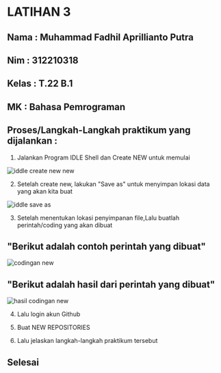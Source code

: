 # LATIHAN 3


## Nama  : Muhammad Fadhil Aprillianto Putra
## Nim   : 312210318
## Kelas : T.22 B.1
## MK    : Bahasa Pemrograman




## Proses/Langkah-Langkah praktikum yang dijalankan :

1. Jalankan Program IDLE Shell dan Create NEW untuk memulai


![iddle create new new](https://user-images.githubusercontent.com/115865583/196441092-37a1bfd1-0ddf-47de-b59c-6010e1d10750.png)




2. Setelah create new, lakukan "Save as" untuk menyimpan lokasi data yang akan kita buat


![iddle save as](https://user-images.githubusercontent.com/115865583/196434130-f0f08f96-1a6a-4a65-9af9-15ed4ea3ca8e.png)


3. Setelah menentukan lokasi penyimpanan file,Lalu buatlah perintah/coding yang akan dibuat

## "Berikut adalah contoh perintah yang dibuat"

![codingan new](https://user-images.githubusercontent.com/115865583/196440062-e8cc7872-c449-4bb6-830f-6f7893d22f2b.png)









## "Berikut adalah hasil dari perintah yang dibuat"

![hasil codingan new](https://user-images.githubusercontent.com/115865583/196440263-05b06066-0699-4699-b23b-36f1b9a7180e.png)








4. Lalu login akun Github

5. Buat NEW REPOSITORIES

6. Lalu jelaskan langkah-langkah praktikum tersebut

## Selesai

